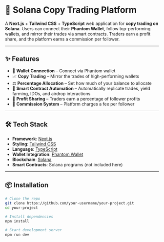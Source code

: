 # 🚀 Solana Copy Trading Platform

A **Next.js** + **Tailwind CSS** + **TypeScript** web application for **copy trading on Solana**. Users can connect their **Phantom Wallet**, follow top-performing wallets, and mirror their trades via smart contracts. Traders earn a profit share, and the platform earns a commission per follower.

---

## ✨ Features

- 🔗 **Wallet Connection** – Connect via Phantom wallet
- 📈 **Copy Trading** – Mirror the trades of high-performing wallets
- ⚖️ **Percentage Allocation** – Set how much of your balance to allocate
- 🤖 **Smart Contract Automation** – Automatically replicate trades, yield farming, IDOs, and airdrop interactions
- 💸 **Profit Sharing** – Traders earn a percentage of follower profits
- 🧾 **Commission System** – Platform charges a fee per follower

---

## 🛠 Tech Stack

- **Framework**: [Next.js](https://nextjs.org/)
- **Styling**: [Tailwind CSS](https://tailwindcss.com/)
- **Language**: [TypeScript](https://www.typescriptlang.org/)
- **Wallet Integration**: [Phantom Wallet](https://phantom.app/)
- **Blockchain**: [Solana](https://solana.com/)
- **Smart Contracts**: Solana programs (not included here)

---

## 📦 Installation

```bash
# Clone the repo
git clone https://github.com/your-username/your-project.git
cd your-project

# Install dependencies
npm install

# Start development server
npm run dev

